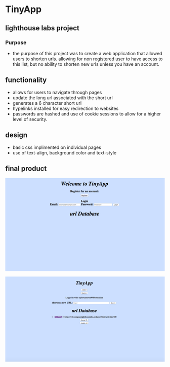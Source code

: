 # TinyApp

## lighthouse labs project

  ### Purpose

  * the purpose of this project was to create a web application that allowed users to shorten urls. allowing for non registered user to have access to this list, but no ability to shorten new urls unless you have an account.

  ## functionality
  * allows for users to navigate through pages
  * update the long url associated with the short url
  * generates a 6 character short url
  * hypelinks installed for easy redirection to websites
  * passwords are hashed and use of cookie sessions to allow for a higher level of security.

  ## design
  * basic css implimented on individual pages
  * use of text-align, background color and text-style

## final product

!["Screenshot of homepage"](https://github.com/Taylor-Cameron/tinyApp/blob/master/docs/mainpage.png)

!["Screenshot of urls page"](https://github.com/Taylor-Cameron/tinyApp/blob/master/docs/urlspage.png)